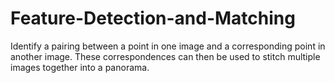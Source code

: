 ﻿# Feature-Detection-and-Matching

Identify a pairing between a point in one image and a corresponding point in another image. These correspondences can then be used to stitch multiple images together into a panorama.
